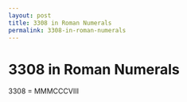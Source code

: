 ```yaml
---
layout: post
title: 3308 in Roman Numerals
permalink: 3308-in-roman-numerals
---
```


# 3308 in Roman Numerals

3308 = MMMCCCVIII
